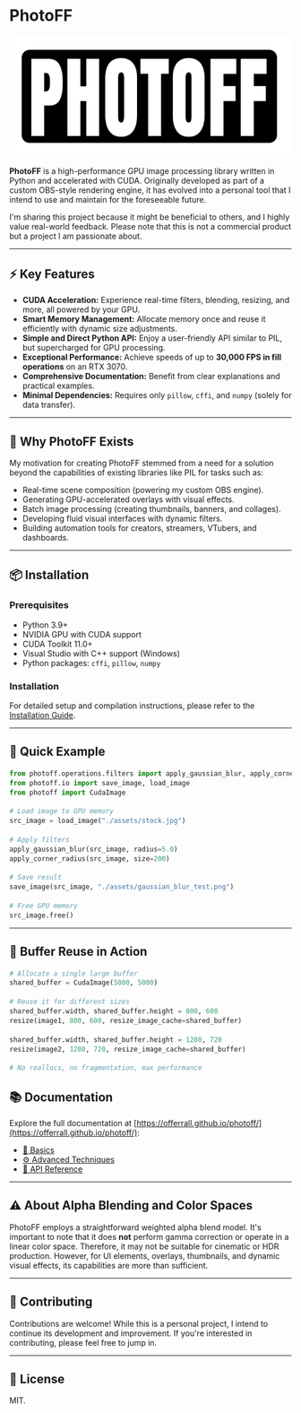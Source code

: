 # PhotoFF

![PhotoFF Logo](https://raw.githubusercontent.com/offerrall/photoff/refs/heads/main/assets/logo_lib.png)

**PhotoFF** is a high-performance GPU image processing library written in Python and accelerated with CUDA.
Originally developed as part of a custom OBS-style rendering engine, it has evolved into a personal tool that I intend to use and maintain for the foreseeable future.

I'm sharing this project because it might be beneficial to others, and I highly value real-world feedback. Please note that this is not a commercial product but a project I am passionate about.

---

## ⚡ Key Features

- **CUDA Acceleration:** Experience real-time filters, blending, resizing, and more, all powered by your GPU.
- **Smart Memory Management:** Allocate memory once and reuse it efficiently with dynamic size adjustments.
- **Simple and Direct Python API:** Enjoy a user-friendly API similar to PIL, but supercharged for GPU processing.
- **Exceptional Performance:** Achieve speeds of up to **30,000 FPS in fill operations** on an RTX 3070.
- **Comprehensive Documentation:** Benefit from clear explanations and practical examples.
- **Minimal Dependencies:** Requires only `pillow`, `cffi`, and `numpy` (solely for data transfer).

---

## 🧠 Why PhotoFF Exists

My motivation for creating PhotoFF stemmed from a need for a solution beyond the capabilities of existing libraries like PIL for tasks such as:

- Real-time scene composition (powering my custom OBS engine).
- Generating GPU-accelerated overlays with visual effects.
- Batch image processing (creating thumbnails, banners, and collages).
- Developing fluid visual interfaces with dynamic filters.
- Building automation tools for creators, streamers, VTubers, and dashboards.

---

## 📦 Installation

### Prerequisites

- Python 3.9+
- NVIDIA GPU with CUDA support
- CUDA Toolkit 11.0+
- Visual Studio with C++ support (Windows)
- Python packages: `cffi`, `pillow`, `numpy`

### Installation

For detailed setup and compilation instructions, please refer to the [Installation Guide](https://offerrall.github.io/photoff/installation/).

---

## 🧪 Quick Example

```python
from photoff.operations.filters import apply_gaussian_blur, apply_corner_radius
from photoff.io import save_image, load_image
from photoff import CudaImage

# Load image to GPU memory
src_image = load_image("./assets/stock.jpg")

# Apply filters
apply_gaussian_blur(src_image, radius=5.0)
apply_corner_radius(src_image, size=200)

# Save result
save_image(src_image, "./assets/gaussian_blur_test.png")

# Free GPU memory
src_image.free()
```

---

## 🔁 Buffer Reuse in Action

```python
# Allocate a single large buffer
shared_buffer = CudaImage(5000, 5000)

# Reuse it for different sizes
shared_buffer.width, shared_buffer.height = 800, 600
resize(image1, 800, 600, resize_image_cache=shared_buffer)

shared_buffer.width, shared_buffer.height = 1280, 720
resize(image2, 1280, 720, resize_image_cache=shared_buffer)

# No reallocs, no fragmentation, max performance
```

## 📚 Documentation

Explore the full documentation at [https://offerrall.github.io/photoff/](https://offerrall.github.io/photoff/):

- [🔰 Basics](https://offerrall.github.io/photoff/basics/)
- [⚙️ Advanced Techniques](https://offerrall.github.io/photoff/advanced/)
- [🔬 API Reference](https://offerrall.github.io/photoff/api/)

---

## ⚠️ About Alpha Blending and Color Spaces

PhotoFF employs a straightforward weighted alpha blend model. It's important to note that it does **not** perform gamma correction or operate in a linear color space. Therefore, it may not be suitable for cinematic or HDR production. However, for UI elements, overlays, thumbnails, and dynamic visual effects, its capabilities are more than sufficient.

---

## 🤝 Contributing

Contributions are welcome! While this is a personal project, I intend to continue its development and improvement. If you're interested in contributing, please feel free to jump in.

---

## 📃 License

MIT.